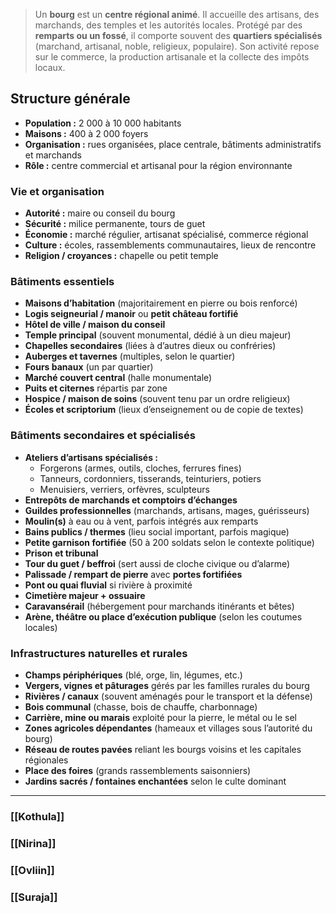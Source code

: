 >Un **bourg** est un **centre régional animé**.
>Il accueille des artisans, des marchands, des temples et les autorités locales.
>Protégé par des **remparts ou un fossé**, il comporte souvent des **quartiers spécialisés** (marchand, artisanal, noble, religieux, populaire).
>Son activité repose sur le commerce, la production artisanale et la collecte des impôts locaux.

## Structure générale
- **Population :** 2 000 à 10 000 habitants
- **Maisons :** 400 à 2 000 foyers
- **Organisation :** rues organisées, place centrale, bâtiments administratifs et marchands
- **Rôle :** centre commercial et artisanal pour la région environnante

### Vie et organisation
- **Autorité :** maire ou conseil du bourg
- **Sécurité :** milice permanente, tours de guet
- **Économie :** marché régulier, artisanat spécialisé, commerce régional
- **Culture :** écoles, rassemblements communautaires, lieux de rencontre
- **Religion / croyances :** chapelle ou petit temple

### Bâtiments essentiels
- **Maisons d’habitation** (majoritairement en pierre ou bois renforcé)
- **Logis seigneurial / manoir** ou **petit château fortifié**
- **Hôtel de ville / maison du conseil**
- **Temple principal** (souvent monumental, dédié à un dieu majeur)
- **Chapelles secondaires** (liées à d’autres dieux ou confréries)
- **Auberges et tavernes** (multiples, selon le quartier)
- **Fours banaux** (un par quartier)
- **Marché couvert central** (halle monumentale)
- **Puits et citernes** répartis par zone
- **Hospice / maison de soins** (souvent tenu par un ordre religieux)
- **Écoles et scriptorium** (lieux d’enseignement ou de copie de textes)

### Bâtiments secondaires et spécialisés
- **Ateliers d’artisans spécialisés :**
    - Forgerons (armes, outils, cloches, ferrures fines)
    - Tanneurs, cordonniers, tisserands, teinturiers, potiers
    - Menuisiers, verriers, orfèvres, sculpteurs
- **Entrepôts de marchands et comptoirs d’échanges**
- **Guildes professionnelles** (marchands, artisans, mages, guérisseurs)
- **Moulin(s)** à eau ou à vent, parfois intégrés aux remparts
- **Bains publics / thermes** (lieu social important, parfois magique)
- **Petite garnison fortifiée** (50 à 200 soldats selon le contexte politique)
- **Prison et tribunal**
- **Tour du guet / beffroi** (sert aussi de cloche civique ou d’alarme)
- **Palissade / rempart de pierre** avec **portes fortifiées**
- **Pont ou quai fluvial** si rivière à proximité
- **Cimetière majeur + ossuaire**
- **Caravansérail** (hébergement pour marchands itinérants et bêtes)
- **Arène, théâtre ou place d’exécution publique** (selon les coutumes locales)

### Infrastructures naturelles et rurales
- **Champs périphériques** (blé, orge, lin, légumes, etc.)
- **Vergers, vignes et pâturages** gérés par les familles rurales du bourg
- **Rivières / canaux** (souvent aménagés pour le transport et la défense)
- **Bois communal** (chasse, bois de chauffe, charbonnage)
- **Carrière, mine ou marais** exploité pour la pierre, le métal ou le sel
- **Zones agricoles dépendantes** (hameaux et villages sous l’autorité du bourg)
- **Réseau de routes pavées** reliant les bourgs voisins et les capitales régionales
- **Place des foires** (grands rassemblements saisonniers)
- **Jardins sacrés / fontaines enchantées** selon le culte dominant

---

### [[Kothula]]

### [[Nirina]]

### [[Ovliin]]

### [[Suraja]]
